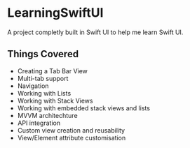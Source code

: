 # LearningSwiftUI

A project completly built in Swift UI to help me learn Swift UI.

## Things Covered

- Creating a Tab Bar View
- Multi-tab support
- Navigation
- Working with Lists
- Working with Stack Views
- Working with embedded stack views and lists
- MVVM architechture
- API integration
- Custom view creation and reusability
- View/Element attribute customisation

